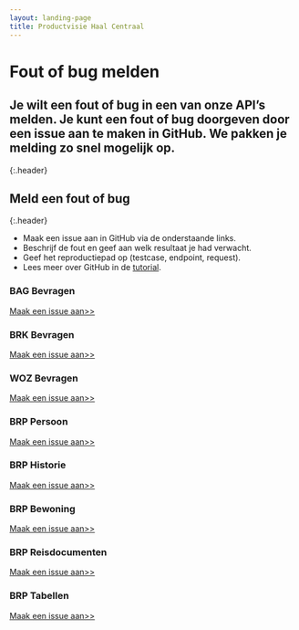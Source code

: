 ```yaml
---
layout: landing-page
title: Productvisie Haal Centraal
---
```


# Fout of bug melden
## Je wilt een fout of bug in een van onze API’s melden. Je kunt een fout of bug doorgeven door een issue aan te maken in GitHub. We pakken je melding zo snel mogelijk op.
{:.header}

## Meld een fout of bug
{:.header}
* Maak een issue aan in GitHub via de onderstaande links.
* Beschrijf de fout en geef aan welk resultaat je had verwacht.
* Geef het reproductiepad op (testcase, endpoint, request).
* Lees meer over GitHub in de [tutorial](https://github.com/VNG-Realisatie/API-Kennisbank/blob/master/GitHub%20tutorial/github_tutorial.md).

<div class="row">

  <div class="col">
    <div class="card no-border">
      <div class="card-body">
        <h3 class="card-title">BAG Bevragen</h3>
        <p class="card-text">
          <a href="https://github.com/VNG-Realisatie/Haal-Centraal-BAG-bevragen/issues/new?assignees=&labels=bug&template=bug_report.md&title=">Maak een issue aan>></a>
        </p>
      </div>
    </div>
  </div>
  <div class="col">
    <div class="card no-border">
      <div class="card-body">
        <h3 class="card-title">BRK Bevragen</h3>
        <p class="card-text"> <a href="https://github.com/VNG-Realisatie/Haal-Centraal-BRK-bevragen/issues/new?assignees=&labels=bug&template=bug_report.md&title=">Maak een issue aan>></a>
        </p>
      </div>
    </div>
  </div>
  <div class="col">
    <div class="card no-border">
      <div class="card-body">
        <h3 class="card-title">WOZ Bevragen</h3>
        <p class="card-text"><a href="https://github.com/VNG-Realisatie/Haal-Centraal-WOZ-bevragen/issues/new?assignees=&labels=bug&template=bug_report.md&title=">Maak een issue aan>></a>
        </p>
        </div>
    </div>
  </div>
</div>  
<div class="row">
  <div class="col">
    <div class="card no-border">
      <div class="card-body">
        <h3 class="card-title">BRP Persoon</h3>
        <p class="card-text"> <a href="https://github.com/VNG-Realisatie/Haal-Centraal-BRP-bevragen/issues/new?assignees=&labels=bug&template=bug_report.md&title=">Maak een issue aan>></a>
        </p>
        </div>
    </div>
  </div>
  <div class="col">
    <div class="card no-border">
      <div class="card-body">
        <h3 class="card-title">BRP Historie</h3>
        <p class="card-text"> <a href="https://github.com/VNG-Realisatie/Haal-Centraal-BRP-historie-bevragen/issues/new?assignees=&labels=bug&template=bug_report.md&title=">Maak een issue aan>></a>
        </p></div>
    </div>
  </div>
  <div class="col">
    <div class="card no-border">
      <div class="card-body">
        <h3 class="card-title">BRP Bewoning</h3>
        <p class="card-text"> <a href="https://github.com/VNG-Realisatie/Haal-Centraal-BRP-bewoning/issues/new?assignees=&labels=bug&template=bug_report.md&title=">Maak een issue aan>></a>
        </p></div>
    </div>
  </div>
</div>
<div class="row">
  <div class="col">
    <div class="card no-border">
      <div class="card-body">
        <h3 class="card-title">BRP Reisdocumenten</h3>
        <p class="card-text"> <a href="https://github.com/VNG-Realisatie/Haal-Centraal-Reisdocumenten-bevragen/issues/new?assignees=&labels=bug&template=bug_report.md&title=">Maak een issue aan>></a>
        </p></div>
    </div>
  </div>
  <div class="col">
    <div class="card no-border">
      <div class="card-body">
        <h3 class="card-title">BRP Tabellen</h3>
        <p class="card-text"> <a href="https://github.com/VNG-Realisatie/Haal-Centraal-BRP-tabellen-bevragen/issues/new?assignees=&labels=bug&template=bug_report.md&title=">Maak een issue aan>></a>
        </p>
      </div>
    </div>
  </div>
  <div class="col">
    <div class="card no-border">
      <div class="card-body">
        <h3 class="card-title">&nbsp;</h3>
        <p class="card-text">&nbsp;</p>
      </div>
    </div>
  </div>
</div>
<br>


&nbsp;   

&nbsp;   
